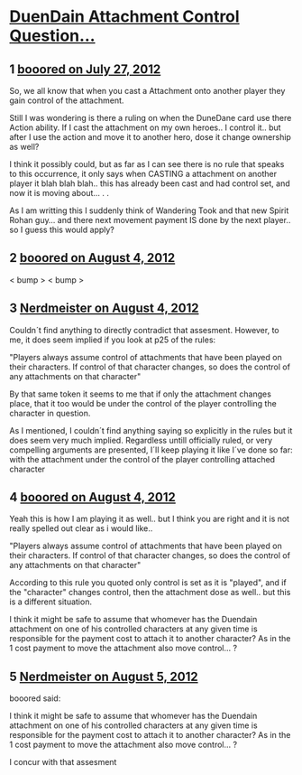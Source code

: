 # [DuenDain Attachment Control Question…](https://community.fantasyflightgames.com/topic/68135-duendain-attachment-control-question%E2%80%A6/)

## 1 [booored on July 27, 2012](https://community.fantasyflightgames.com/topic/68135-duendain-attachment-control-question%E2%80%A6/?do=findComment&comment=664640)

So, we all know that when you cast a Attachment onto another player they gain control of the attachment.

Still I was wondering is there a ruling on when the DuneDane card use there Action ability. If I cast the attachment on my own heroes.. I control it.. but after I use the action and move it to another hero, dose it change ownership as well?

I think it possibly could, but as far as I can see there is no rule that speaks to this occurrence, it only says when CASTING a attachment on another player it blah blah blah.. this has already been cast and had control set, and now it is moving about… . .

As I am writting this I suddenly think of Wandering Took and that new Spirit Rohan guy… and there next movement payment IS done by the next player.. so I guess this would apply?

## 2 [booored on August 4, 2012](https://community.fantasyflightgames.com/topic/68135-duendain-attachment-control-question%E2%80%A6/?do=findComment&comment=668536)

< bump > < bump >

## 3 [Nerdmeister on August 4, 2012](https://community.fantasyflightgames.com/topic/68135-duendain-attachment-control-question%E2%80%A6/?do=findComment&comment=668621)

Couldn´t find anything to directly contradict that assesment. However, to me, it does seem implied if you look at p25 of the rules:

"Players always assume control of attachments that have been played on their characters. If control of that character changes, so does the control of any attachments on that character"

By that same token it seems to me that if only the attachment changes place, that it too would be under the control of the player controlling the character in question.

As I mentioned, I couldn´t find anything saying so explicitly in the rules but it does seem very much implied. Regardless untill officially ruled, or very compelling arguments are presented, I´ll keep playing it like I´ve done so far: with the attachment under the control of the player controlling attached character

## 4 [booored on August 4, 2012](https://community.fantasyflightgames.com/topic/68135-duendain-attachment-control-question%E2%80%A6/?do=findComment&comment=668644)

Yeah this is how I am playing it as well.. but I think you are right and it is not really spelled out clear as i would like..

"Players always assume control of attachments that have been played on their characters. If control of that character changes, so does the control of any attachments on that character"

According to this rule you quoted only control is set as it is "played", and if the "character" changes control, then the attachment dose as well.. but this is a different situation.

I think it might be safe to assume that whomever has the Duendain attachment on one of his controlled characters at any given time is responsible for the payment cost to attach it to another character? As in the 1 cost payment to move the attachment also move control… ?

## 5 [Nerdmeister on August 5, 2012](https://community.fantasyflightgames.com/topic/68135-duendain-attachment-control-question%E2%80%A6/?do=findComment&comment=668714)

booored said:

I think it might be safe to assume that whomever has the Duendain attachment on one of his controlled characters at any given time is responsible for the payment cost to attach it to another character? As in the 1 cost payment to move the attachment also move control… ?



I concur with that assesment

